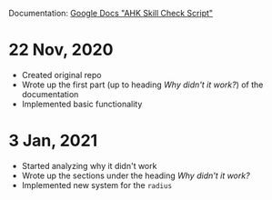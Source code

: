 Documentation: [Google Docs "AHK Skill Check Script"](https://docs.google.com/document/d/1hdxWs1B4XUBNSWsuO7dYCkg_6YBa4E0-jWKeLSXJ8yM/edit?usp=sharing)

# 22 Nov, 2020

* Created original repo
* Wrote up the first part (up to heading *Why didn't it work?*) of the documentation
* Implemented basic functionality

# 3 Jan, 2021

* Started analyzing why it didn't work
* Wrote up the sections under the heading *Why didn't it work?*
* Implemented new system for the `radius`
